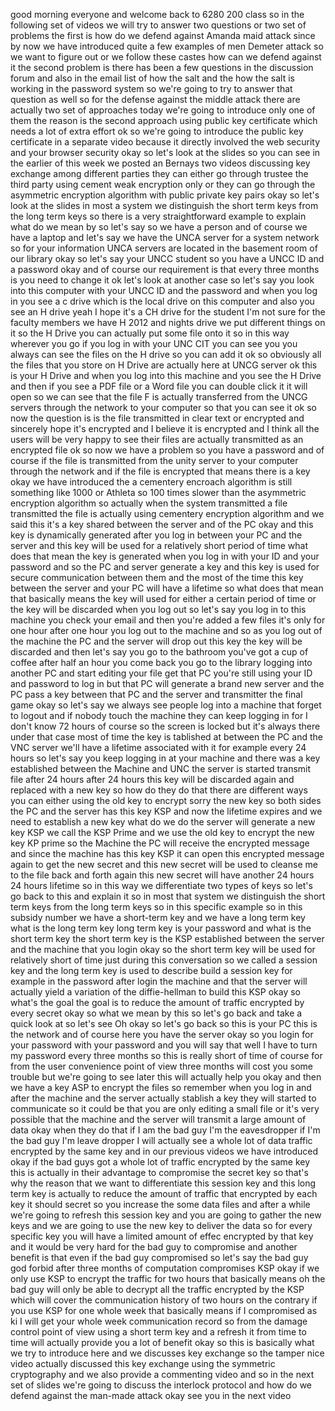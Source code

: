 good morning everyone and welcome back to 6280 200 class so in the following set of videos we will try to answer two questions or two set of problems the first is how do we defend against Amanda maid attack since by now we have introduced quite a few examples of men Demeter attack so we want to figure out or we follow these castes how can we defend against it the second problem is there has been a few questions in the discussion forum and also in the email list of how the salt and the how the salt is working in the password system so we're going to try to answer that question as well so for the defense against the middle attack there are actually two set of approaches today we're going to introduce only one of them the reason is the second approach using public key certificate which needs a lot of extra effort ok so we're going to introduce the public key certificate in a separate video because it directly involved the web security and your browser security okay so let's look at the slides so you can see in the earlier of this week we posted an Bernays two videos discussing key exchange among different parties they can either go through trustee the third party using cement weak encryption only or they can go through the asymmetric encryption algorithm with public private key pairs okay so let's look at the slides in most a system we distinguish the short term keys from the long term keys so there is a very straightforward example to explain what do we mean by so let's say so we have a person and of course we have a laptop and let's say we have the UNCA server for a system network so for your information UNCA servers are located in the basement room of our library okay so let's say your UNCC student so you have a UNCC ID and a password okay and of course our requirement is that every three months is you need to change it ok let's look at another case so let's say you look into this computer with your UNCC ID and the password and when you log in you see a c drive which is the local drive on this computer and also you see an H drive yeah I hope it's a CH drive for the student I'm not sure for the faculty members we have H 2012 and nights drive we put different things on it so the H Drive you can actually put some file onto it so in this way wherever you go if you log in with your UNC CIT you can see you you always can see the files on the H drive so you can add it ok so obviously all the files that you store on H Drive are actually here at UNCG server ok this is your H Drive and when you log into this machine and you see the H Drive and then if you see a PDF file or a Word file you can double click it it will open so we can see that the file F is actually transferred from the UNCG servers through the network to your computer so that you can see it ok so now the question is is the file transmitted in clear text or encrypted and sincerely hope it's encrypted and I believe it is encrypted and I think all the users will be very happy to see their files are actually transmitted as an encrypted file ok so now we have a problem so you have a password and of course if the file is transmitted from the unity server to your computer through the network and if the file is encrypted that means there is a key okay we have introduced the a cementery encroach algorithm is still something like 1000 or Athleta so 100 times slower than the asymmetric encryption algorithm so actually when the system transmitted a file transmitted the file is actually using cementery encryption algorithm and we said this it's a key shared between the server and of the PC okay and this key is dynamically generated after you log in between your PC and the server and this key will be used for a relatively short period of time what does that mean the key is generated when you log in with your ID and your password and so the PC and server generate a key and this key is used for secure communication between them and the most of the time this key between the server and your PC will have a lifetime so what does that mean that basically means the key will used for either a certain period of time or the key will be discarded when you log out so let's say you log in to this machine you check your email and then you're added a few files it's only for one hour after one hour you log out to the machine and so as you log out of the machine the PC and the server will drop out this key the key will be discarded and then let's say you go to the bathroom you've got a cup of coffee after half an hour you come back you go to the library logging into another PC and start editing your file get that PC you're still using your ID and password to log in but that PC will generate a brand new server and the PC pass a key between that PC and the server and transmitter the final game okay so let's say we always see people log into a machine that forget to logout and if nobody touch the machine they can keep logging in for I don't know 72 hours of course so the screen is locked but it's always there under that case most of time the key is tablished at between the PC and the VNC server we'll have a lifetime associated with it for example every 24 hours so let's say you keep logging in at your machine and there was a key established between the Machine and UNC the server is started transmit file after 24 hours after 24 hours this key will be discarded again and replaced with a new key so how do they do that there are different ways you can either using the old key to encrypt sorry the new key so both sides the PC and the server has this key KSP and now the lifetime expires and we need to establish a new key what do we do the server will generate a new key KSP we call the KSP Prime and we use the old key to encrypt the new key KP prime so the Machine the PC will receive the encrypted message and since the machine has this key KSP it can open this encrypted message again to get the new secret and this new secret will be used to cleanse me to the file back and forth again this new secret will have another 24 hours 24 hours lifetime so in this way we differentiate two types of keys so let's go back to this and explain it so in most that system we distinguish the short term keys from the long term keys so in this specific example so in this subsidy number we have a short-term key and we have a long term key what is the long term key long term key is your password and what is the short term key the short term key is the KSP established between the server and the machine that you login okay so the short term key will be used for relatively short of time just during this conversation so we called a session key and the long term key is used to describe build a session key for example in the password after login the machine and that the server will actually yield a variation of the diffie-hellman to build this KSP okay so what's the goal the goal is to reduce the amount of traffic encrypted by every secret okay so what we mean by this so let's go back and take a quick look at so let's see Oh okay so let's go back so this is your PC this is the network and of course here you have the server okay so you login for your password with your password and you will say that well I have to turn my password every three months so this is really short of time of course for from the user convenience point of view three months will cost you some trouble but we're going to see later this will actually help you okay and then we have a key ASP to encrypt the files so remember when you log in and after the machine and the server actually stablish a key they will started to communicate so it could be that you are only editing a small file or it's very possible that the machine and the server will transmit a large amount of data okay when they do that if I am the bad guy I'm the eavesdropper if I'm the bad guy I'm leave dropper I will actually see a whole lot of data traffic encrypted by the same key and in our previous videos we have introduced okay if the bad guys got a whole lot of traffic encrypted by the same key this is actually in their advantage to compromise the secret key so that's why the reason that we want to differentiate this session key and this long term key is actually to reduce the amount of traffic that encrypted by each key it should secret so you increase the some data files and after a while we're going to refresh this session key and you are going to gather the new keys and we are going to use the new key to deliver the data so for every specific key you will have a limited amount of effec encrypted by that key and it would be very hard for the bad guy to compromise and another benefit is that even if the bad guy compromised so let's say the bad guy god forbid after three months of computation compromises KSP okay if we only use KSP to encrypt the traffic for two hours that basically means oh the bad guy will only be able to decrypt all the traffic encrypted by the KSP which will cover the communication history of two hours on the contrary if you use KSP for one whole week that basically means if I compromised as ki I will get your whole week communication record so from the damage control point of view using a short term key and a refresh it from time to time will actually provide you a lot of benefit okay so this is basically what we try to introduce here and we discusses key exchange so the tamper nice video actually discussed this key exchange using the symmetric cryptography and we also provide a commenting video and so in the next set of slides we're going to discuss the interlock protocol and how do we defend against the man-made attack okay see you in the next video  
